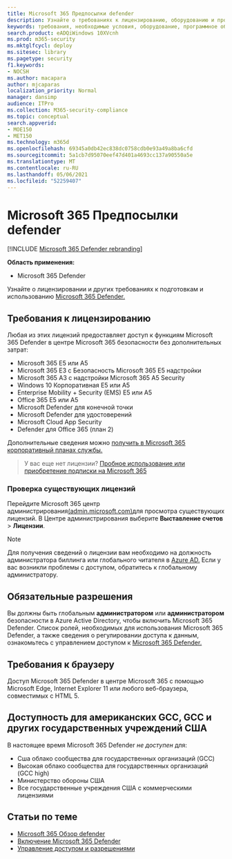 ```yaml
---
title: Microsoft 365 Предпосылки defender
description: Узнайте о требованиях к лицензированию, оборудованию и программному обеспечению и других параметрах конфигурации для Microsoft 365 Defender
keywords: требования, необходимые условия, оборудование, программное обеспечение, браузер, Microsoft 365 Defender, M365, лицензия, E5, A5, EMS, покупка
search.product: eADQiWindows 10XVcnh
ms.prod: m365-security
ms.mktglfcycl: deploy
ms.sitesec: library
ms.pagetype: security
f1.keywords:
- NOCSH
ms.author: macapara
author: mjcaparas
localization_priority: Normal
manager: dansimp
audience: ITPro
ms.collection: M365-security-compliance
ms.topic: conceptual
search.appverid:
- MOE150
- MET150
ms.technology: m365d
ms.openlocfilehash: 69345a0db42ec838dc0758cdb0e93a49a8ba6cfd
ms.sourcegitcommit: 5a1cb7d95070eef47d401a4693cc137a90550a5e
ms.translationtype: MT
ms.contentlocale: ru-RU
ms.lasthandoff: 05/06/2021
ms.locfileid: "52259407"
---
```

# <a name="microsoft-365-defender-prerequisites"></a>Microsoft 365 Предпосылки defender

[!INCLUDE [Microsoft 365 Defender rebranding](../includes/microsoft-defender.md)]


**Область применения:**
- Microsoft 365 Defender

Узнайте о лицензировании и других требованиях к подготовкам и использованию [Microsoft 365 Defender.](microsoft-365-defender.md)

## <a name="licensing-requirements"></a>Требования к лицензированию
Любая из этих лицензий предоставляет доступ к функциям Microsoft 365 Defender в центре Microsoft 365 безопасности без дополнительных затрат:

- Microsoft 365 E5 или A5
- Microsoft 365 E3 с Безопасность Microsoft 365 E5 надстройки
- Microsoft 365 A3 с надстройки Microsoft 365 A5 Security
- Windows 10 Корпоративная E5 или A5
- Enterprise Mobility + Security (EMS) E5 или A5 
- Office 365 E5 или A5
- Microsoft Defender для конечной точки
- Microsoft Defender для удостоверений 
- Microsoft Cloud App Security
- Defender для Office 365 (план 2)

Дополнительные сведения можно [получить в Microsoft 365 корпоративный планах службы.](https://www.microsoft.com/licensing/product-licensing/microsoft-365-enterprise)

> У вас еще нет лицензии? [Пробное использование или приобретение подписки на Microsoft 365](../../commerce/try-or-buy-microsoft-365.md)

### <a name="check-your-existing--licenses"></a>Проверка существующих лицензий
Перейдите Microsoft 365 центр администрирования[(admin.microsoft.com)](https://admin.microsoft.com/)для просмотра существующих лицензий. В Центре администрирования выберите **Выставление счетов** > **Лицензии**.

>[!NOTE]
> Для получения сведений о  лицензии  вам необходимо на должность администратора биллинга или глобального читателя в [Azure AD.](/azure/active-directory/users-groups-roles/directory-assign-admin-roles#available-roles) Если у вас возникли проблемы с доступом, обратитесь к глобальному администратору.

## <a name="required-permissions"></a>Обязательные разрешения
Вы должны быть глобальным **администратором** или **администратором** безопасности в Azure Active Directory, чтобы включить Microsoft 365 Defender. Список ролей, необходимых для использования Microsoft 365 Defender, а также сведения о регулировании доступа к данным, ознакомьтесь с управлением доступом к [Microsoft 365 Defender.](m365d-permissions.md)

## <a name="browser-requirements"></a>Требования к браузеру
Доступ Microsoft 365 Defender в центре Microsoft 365 с помощью Microsoft Edge, Internet Explorer 11 или любого веб-браузера, совместимых с HTML 5.

## <a name="availability-to-us-gcc-gcc-high-and-other-us-government-institutions"></a>Доступность для американских GCC, GCC и других государственных учреждений США
В настоящее время Microsoft 365 Defender *не доступен* для:
- Сша облако сообщества для государственных организаций (GCC)
- Высокая облако сообщества для государственных организаций (GCC high)
- Министерство обороны США
- Все государственные учреждения США с коммерческими лицензиями

## <a name="related-topics"></a>Статьи по теме
- [Microsoft 365 Обзор defender](microsoft-365-defender.md)
- [Включение Microsoft 365 Defender](m365d-enable.md)
- [Управление доступом и разрешениями](m365d-permissions.md)
